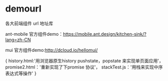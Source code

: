 # demourl
各大前端组件 url 地址库


ant-mobile 官方组件demo：https://mobile.ant.design/kitchen-sink/?lang=zh-CN

mui        官方组件demo:http://dcloud.io/hellomui/



{
  history.html:'用浏览器原生history pushstate，popstate 来实现单页面应用'，
  promise2.html：'重新实现了下promise 协议'，
  stackTest.js：'用栈来实现中序表达式等操作'
}

